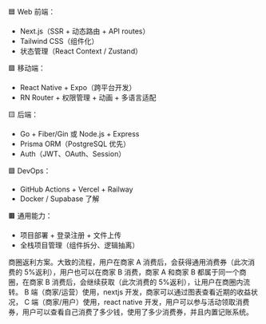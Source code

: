 🟦 Web 前端：

- Next.js（SSR + 动态路由 + API routes）
- Tailwind CSS（组件化）
- 状态管理（React Context / Zustand）

🟩 移动端：

- React Native + Expo（跨平台开发）
- RN Router + 权限管理 + 动画 + 多语言适配

🟨 后端：

- Go + Fiber/Gin 或 Node.js + Express
- Prisma ORM（PostgreSQL 优先）
- Auth（JWT、OAuth、Session）

🟪 DevOps：

- GitHub Actions + Vercel + Railway
- Docker / Supabase 了解

🟫 通用能力：

- 项目部署 + 登录注册 + 文件上传
- 全栈项目管理（组件拆分、逻辑抽离）

商圈返利方案。大致的流程，用户在商家 A 消费后，会获得通用消费券（此次消费的 5%返利），用户也可以在商家 B 消费，商家 A 和商家 B 都属于同一个商圈，在商家 B 消费后，会继续获取（此次消费的 5%返利），让用户在商圈内流转。
B 端（商家/运营）使用，nextjs 开发，商家可以通过图表查看近期的收益状况，
C 端（商家/用户）使用，react native 开发，用户可以参与活动领取消费券，用户可以查看自己消费了多少钱，使用了多少消费券，并且内置记账系统。
